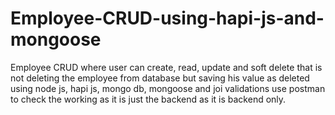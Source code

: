# Employee-CRUD-using-hapi-js-and-mongoose
Employee CRUD where user can create, read, update and soft delete that is not deleting the employee from database but saving his value as deleted using node js, hapi js, mongo db, mongoose and joi validations
use postman to check the working as it is just the backend as it is backend only.
